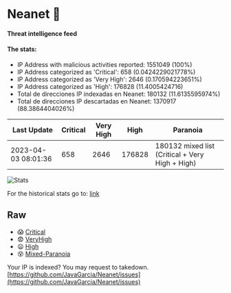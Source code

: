 # Neanet :hocho:
#### Threat intelligence feed
#### The stats:

- IP Address with malicious activities reported: 1551049 (100%)
- IP Address categorized as 'Critical':  658 (0.0424229021778%)
- IP Address categorized as 'Very High':  2646 (0.170594223651%)
- IP Address categorized as 'High':  176828 (11.4005424716)
- Total de direcciones IP indexadas en Neanet:  180132 (11.6135595974%)
- Total de direcciones IP descartadas en Neanet:  1370917 (88.3864404026%)

| Last Update | Critical | Very High | High | Paranoia |
| --- | --- | --- | --- | --- |
| 2023-04-03 08:01:36 | 658 | 2646 | 176828 | 180132 mixed list (Critical + Very High + High)|

![Stats](https://docs.google.com/spreadsheets/d/e/2PACX-1vSnaNMIXVabIpDJjufMlzH7poXnshF3mgd8Is1g9ytUEzVsP5my4Trn8f-xkoLLQ38xpL3HtmUexLo6/pubchart?oid=501124687&format=image)

For the historical stats go to: [link](/stats.csv)
## Raw
- :scream: [Critical](https://raw.githubusercontent.com/JavaGarcia/Neanet/master/blacklists/neanet_critical.txt)
- :fearful: [VeryHigh](https://raw.githubusercontent.com/JavaGarcia/Neanet/master/blacklists/neanet_veryHigh.txtt)
- :frowning: [High](https://raw.githubusercontent.com/JavaGarcia/Neanet/master/blacklists/neanet_high.txt)
- :dizzy_face: [Mixed-Paranoia](https://raw.githubusercontent.com/JavaGarcia/Neanet/master/blacklists/neanet_all.txt)


Your IP is indexed? You may request to takedown. [https://github.com/JavaGarcia/Neanet/issues](https://github.com/JavaGarcia/Neanet/issues)
















































































































































































































































































































































































































































































































































































































































































































































































































































































































































































































































































































































































































































































































































































































































































































































































































































































































































































































































































































































































































































































































































































































































































































































































































































































































































































































































































































































































































































































































































































































































































































































































































































































































































































































































































































































































































































































































































































































































































































































































































































































































































































































































































































































































































































































































































































































































































































































































































































































































































































































































































































































































































































































































































































































































































































































































































































































































































































































































































































































































































































































































































































































































































































































































































































































































































































































































































































































































































































































































































































































































































































































































































































































































































































































































































































































































































































































































































































































































































































































































































































































































































































































































































































































































































































































































































































































































































































































































































































































































































































































































































































































































































































































































































































































































































































































































































































































































































































































































































































































































































































































































































































































































































































































































































































































































































